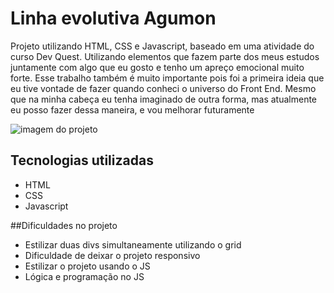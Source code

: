 # Linha evolutiva Agumon
Projeto utilizando HTML, CSS e Javascript, baseado em uma atividade do curso Dev Quest. Utilizando elementos que fazem parte dos meus estudos juntamente com algo que eu gosto e tenho um apreço emocional muito forte.
Esse trabalho também é muito importante pois foi a primeira ideia que eu tive vontade de fazer quando conheci o universo do Front End. Mesmo que na minha cabeça eu tenha imaginado de outra forma, mas atualmente eu posso fazer dessa maneira, e vou melhorar futuramente

<img src="./src/gif/gif.gif" alt="imagem do projeto">

## Tecnologias utilizadas 
- HTML
- CSS
- Javascript

##Dificuldades no projeto
- Estilizar duas divs simultaneamente utilizando o grid
- Dificuldade de deixar o projeto responsivo 
- Estilizar o projeto usando o JS
- Lógica e programação no JS 
